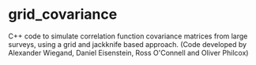 # grid_covariance
C++ code to simulate correlation function covariance matrices from large surveys, using a grid and jackknife based approach. (Code developed by Alexander Wiegand, Daniel Eisenstein, Ross O'Connell and Oliver Philcox)
